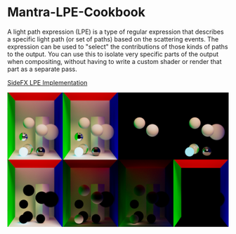# Mantra-LPE-Cookbook

A light path expression (LPE) is a type of regular expression that describes a specific light path (or set of paths) based on the scattering events. The expression can be used to "select" the contributions of those kinds of paths to the output. You can use this to isolate very specific parts of the output when compositing, without having to write a custom shader or render that part as a separate pass.

[SideFX LPE Implementation](https://www.sidefx.com/docs/houdini/render/lpe)

![Image alt](https://github.com/alexwheezy/Mantra-LPE-Cookbook/blob/main/preview_lpe.png)
